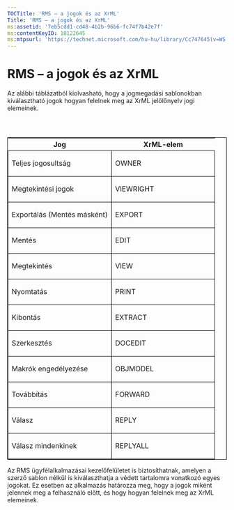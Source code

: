 ```yaml
---
TOCTitle: 'RMS – a jogok és az XrML'
Title: 'RMS – a jogok és az XrML'
ms:assetid: '7eb5cdd1-cd48-4b2b-96b6-fc74f7b42e7f'
ms:contentKeyID: 18122645
ms:mtpsurl: 'https://technet.microsoft.com/hu-hu/library/Cc747645(v=WS.10)'
---
```


RMS – a jogok és az XrML
========================

Az alábbi táblázatból kiolvasható, hogy a jogmegadási sablonokban kiválasztható jogok hogyan felelnek meg az XrML jelölőnyelv jogi elemeinek.

###  

<p> </p>
<table style="border:1px solid black;">
<colgroup>
<col width="50%" />
<col width="50%" />
</colgroup>
<thead>
<tr class="header">
<th>Jog</th>
<th>XrML-elem</th>
</tr>
</thead>
<tbody>
<tr class="odd">
<td style="border:1px solid black;"><p>Teljes jogosultság</p></td>
<td style="border:1px solid black;"><p>OWNER</p></td>
</tr>
<tr class="even">
<td style="border:1px solid black;"><p>Megtekintési jogok</p></td>
<td style="border:1px solid black;"><p>VIEWRIGHT</p></td>
</tr>
<tr class="odd">
<td style="border:1px solid black;"><p>Exportálás (Mentés másként)</p></td>
<td style="border:1px solid black;"><p>EXPORT</p></td>
</tr>
<tr class="even">
<td style="border:1px solid black;"><p>Mentés</p></td>
<td style="border:1px solid black;"><p>EDIT</p></td>
</tr>
<tr class="odd">
<td style="border:1px solid black;"><p>Megtekintés</p></td>
<td style="border:1px solid black;"><p>VIEW</p></td>
</tr>
<tr class="even">
<td style="border:1px solid black;"><p>Nyomtatás</p></td>
<td style="border:1px solid black;"><p>PRINT</p></td>
</tr>
<tr class="odd">
<td style="border:1px solid black;"><p>Kibontás</p></td>
<td style="border:1px solid black;"><p>EXTRACT</p></td>
</tr>
<tr class="even">
<td style="border:1px solid black;"><p>Szerkesztés</p></td>
<td style="border:1px solid black;"><p>DOCEDIT</p></td>
</tr>
<tr class="odd">
<td style="border:1px solid black;"><p>Makrók engedélyezése</p></td>
<td style="border:1px solid black;"><p>OBJMODEL</p></td>
</tr>
<tr class="even">
<td style="border:1px solid black;"><p>Továbbítás</p></td>
<td style="border:1px solid black;"><p>FORWARD</p></td>
</tr>
<tr class="odd">
<td style="border:1px solid black;"><p>Válasz</p></td>
<td style="border:1px solid black;"><p>REPLY</p></td>
</tr>
<tr class="even">
<td style="border:1px solid black;"><p>Válasz mindenkinek</p></td>
<td style="border:1px solid black;"><p>REPLYALL</p></td>
</tr>
</tbody>
</table>
  
Az RMS ügyfélalkalmazásai kezelőfelületet is biztosíthatnak, amelyen a szerző sablon nélkül is kiválaszthatja a védett tartalomra vonatkozó egyes jogokat. Ez esetben az alkalmazás határozza meg, hogy a jogok miként jelennek meg a felhasználó előtt, és hogy hogyan felelnek meg az XrML elemeinek.
